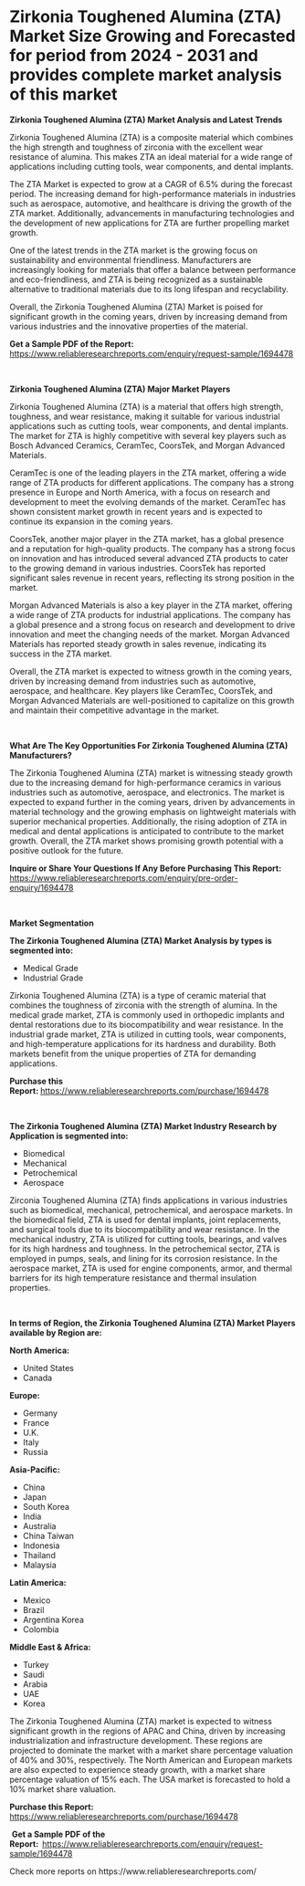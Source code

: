 <p><h1>Zirkonia Toughened Alumina (ZTA) Market Size Growing and Forecasted for period from 2024 - 2031 and provides complete market analysis of this market</h1></p><p><strong>Zirkonia Toughened Alumina (ZTA) Market Analysis and Latest Trends</strong></p>
<p><p>Zirkonia Toughened Alumina (ZTA) is a composite material which combines the high strength and toughness of zirconia with the excellent wear resistance of alumina. This makes ZTA an ideal material for a wide range of applications including cutting tools, wear components, and dental implants.</p><p>The ZTA Market is expected to grow at a CAGR of 6.5% during the forecast period. The increasing demand for high-performance materials in industries such as aerospace, automotive, and healthcare is driving the growth of the ZTA market. Additionally, advancements in manufacturing technologies and the development of new applications for ZTA are further propelling market growth.</p><p>One of the latest trends in the ZTA market is the growing focus on sustainability and environmental friendliness. Manufacturers are increasingly looking for materials that offer a balance between performance and eco-friendliness, and ZTA is being recognized as a sustainable alternative to traditional materials due to its long lifespan and recyclability.</p><p>Overall, the Zirkonia Toughened Alumina (ZTA) Market is poised for significant growth in the coming years, driven by increasing demand from various industries and the innovative properties of the material.</p></p>
<p><strong>Get a Sample PDF of the Report:&nbsp;</strong> <a href="https://www.reliableresearchreports.com/enquiry/request-sample/1694478">https://www.reliableresearchreports.com/enquiry/request-sample/1694478</a></p>
<p>&nbsp;</p>
<p><strong>Zirkonia Toughened Alumina (ZTA) Major Market Players</strong></p>
<p><p>Zirkonia Toughened Alumina (ZTA) is a material that offers high strength, toughness, and wear resistance, making it suitable for various industrial applications such as cutting tools, wear components, and dental implants. The market for ZTA is highly competitive with several key players such as Bosch Advanced Ceramics, CeramTec, CoorsTek, and Morgan Advanced Materials.</p><p>CeramTec is one of the leading players in the ZTA market, offering a wide range of ZTA products for different applications. The company has a strong presence in Europe and North America, with a focus on research and development to meet the evolving demands of the market. CeramTec has shown consistent market growth in recent years and is expected to continue its expansion in the coming years.</p><p>CoorsTek, another major player in the ZTA market, has a global presence and a reputation for high-quality products. The company has a strong focus on innovation and has introduced several advanced ZTA products to cater to the growing demand in various industries. CoorsTek has reported significant sales revenue in recent years, reflecting its strong position in the market.</p><p>Morgan Advanced Materials is also a key player in the ZTA market, offering a wide range of ZTA products for industrial applications. The company has a global presence and a strong focus on research and development to drive innovation and meet the changing needs of the market. Morgan Advanced Materials has reported steady growth in sales revenue, indicating its success in the ZTA market.</p><p>Overall, the ZTA market is expected to witness growth in the coming years, driven by increasing demand from industries such as automotive, aerospace, and healthcare. Key players like CeramTec, CoorsTek, and Morgan Advanced Materials are well-positioned to capitalize on this growth and maintain their competitive advantage in the market.</p></p>
<p>&nbsp;</p>
<p><strong>What Are The Key Opportunities For Zirkonia Toughened Alumina (ZTA) Manufacturers?</strong></p>
<p><p>The Zirkonia Toughened Alumina (ZTA) market is witnessing steady growth due to the increasing demand for high-performance ceramics in various industries such as automotive, aerospace, and electronics. The market is expected to expand further in the coming years, driven by advancements in material technology and the growing emphasis on lightweight materials with superior mechanical properties. Additionally, the rising adoption of ZTA in medical and dental applications is anticipated to contribute to the market growth. Overall, the ZTA market shows promising growth potential with a positive outlook for the future.</p></p>
<p><strong>Inquire or Share Your Questions If Any Before Purchasing This Report:</strong> <a href="https://www.reliableresearchreports.com/enquiry/pre-order-enquiry/1694478">https://www.reliableresearchreports.com/enquiry/pre-order-enquiry/1694478</a></p>
<p>&nbsp;</p>
<p><strong>Market Segmentation</strong></p>
<p><strong>The Zirkonia Toughened Alumina (ZTA) Market Analysis by types is segmented into:</strong></p>
<p><ul><li>Medical Grade</li><li>Industrial Grade</li></ul></p>
<p><p>Zirkonia Toughened Alumina (ZTA) is a type of ceramic material that combines the toughness of zirconia with the strength of alumina. In the medical grade market, ZTA is commonly used in orthopedic implants and dental restorations due to its biocompatibility and wear resistance. In the industrial grade market, ZTA is utilized in cutting tools, wear components, and high-temperature applications for its hardness and durability. Both markets benefit from the unique properties of ZTA for demanding applications.</p></p>
<p><strong>Purchase this Report:&nbsp;</strong><a href="https://www.reliableresearchreports.com/purchase/1694478">https://www.reliableresearchreports.com/purchase/1694478</a></p>
<p>&nbsp;</p>
<p><strong>The Zirkonia Toughened Alumina (ZTA) Market Industry Research by Application is segmented into:</strong></p>
<p><ul><li>Biomedical</li><li>Mechanical</li><li>Petrochemical</li><li>Aerospace</li></ul></p>
<p><p>Zirconia Toughened Alumina (ZTA) finds applications in various industries such as biomedical, mechanical, petrochemical, and aerospace markets. In the biomedical field, ZTA is used for dental implants, joint replacements, and surgical tools due to its biocompatibility and wear resistance. In the mechanical industry, ZTA is utilized for cutting tools, bearings, and valves for its high hardness and toughness. In the petrochemical sector, ZTA is employed in pumps, seals, and lining for its corrosion resistance. In the aerospace market, ZTA is used for engine components, armor, and thermal barriers for its high temperature resistance and thermal insulation properties.</p></p>
<p>&nbsp;</p>
<p><strong>In terms of Region, the Zirkonia Toughened Alumina (ZTA) Market Players available by Region are:</strong></p>
<p>
    <p> <strong> North America: </strong>
        <ul>
            <li>United States</li>
            <li>Canada</li>
        </ul>
        </p> 
    <p> <strong> Europe: </strong>
        <ul>
            <li>Germany</li>
            <li>France</li>
            <li>U.K.</li>
            <li>Italy</li>
            <li>Russia</li>
        </ul>
        </p> 
    <p> <strong> Asia-Pacific: </strong>
        <ul>
            <li>China</li>
            <li>Japan</li>
            <li>South Korea</li>
            <li>India</li>
            <li>Australia</li>
            <li>China Taiwan</li>
            <li>Indonesia</li>
            <li>Thailand</li>
            <li>Malaysia</li>
        </ul>
        </p> 
    <p> <strong> Latin America: </strong>
        <ul>
            <li>Mexico</li>
            <li>Brazil</li>
            <li>Argentina Korea</li>
            <li>Colombia</li>
        </ul>
        </p> 
    <p> <strong> Middle East & Africa: </strong>
        <ul>
            <li>Turkey</li>
            <li>Saudi</li>
            <li>Arabia</li>
            <li>UAE</li>
            <li>Korea</li>
        </ul>
    </p>
    </p>
<p><p>The Zirkonia Toughened Alumina (ZTA) market is expected to witness significant growth in the regions of APAC and China, driven by increasing industrialization and infrastructure development. These regions are projected to dominate the market with a market share percentage valuation of 40% and 30%, respectively. The North American and European markets are also expected to experience steady growth, with a market share percentage valuation of 15% each. The USA market is forecasted to hold a 10% market share valuation.</p></p>
<p><strong>Purchase this Report: </strong><a href="https://www.reliableresearchreports.com/purchase/1694478">https://www.reliableresearchreports.com/purchase/1694478</a></p>
<p>&nbsp;<strong>Get a Sample PDF of the Report:&nbsp;&nbsp;</strong><a href="https://www.reliableresearchreports.com/enquiry/request-sample/1694478">https://www.reliableresearchreports.com/enquiry/request-sample/1694478</a></p>
<p><strong></strong></p>
<p>Check more reports on https://www.reliableresearchreports.com/</p>